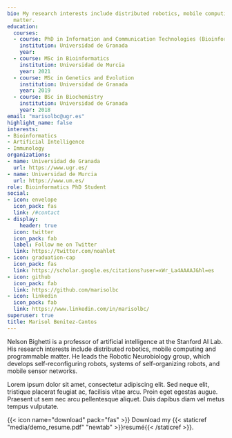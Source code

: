 ```yaml
---
bio: My research interests include distributed robotics, mobile computing and programmable
  matter.
education:
  courses:
  - course: PhD in Information and Communication Technologies (Bioinformatics)
    institution: Universidad de Granada
    year: 
  - course: MSc in Bioinformatics
    institution: Universidad de Murcia
    year: 2021
  - course: MSc in Genetics and Evolution
    institution: Universidad de Granada
    year: 2019
  - course: BSc in Biochemistry
    institution: Universidad de Granada
    year: 2018
email: "marisolbc@ugr.es"
highlight_name: false
interests:
- Bioinformatics
- Artificial Intelligence
- Immunology
organizations:
- name: Universidad de Granada
  url: https://www.ugr.es/
- name: Universidad de Murcia
  url: https://www.um.es/
role: Bioinformatics PhD Student
social:
- icon: envelope
  icon_pack: fas
  link: /#contact
- display:
    header: true
  icon: twitter
  icon_pack: fab
  label: Follow me on Twitter
  link: https://twitter.com/noahlet
- icon: graduation-cap
  icon_pack: fas
  link: https://scholar.google.es/citations?user=xWr_La4AAAAJ&hl=es
- icon: github
  icon_pack: fab
  link: https://github.com/marisolbc
- icon: linkedin
  icon_pack: fab
  link: https://www.linkedin.com/in/marisolbc/
superuser: true
title: Marisol Benitez-Cantos
---
```


Nelson Bighetti is a professor of artificial intelligence at the Stanford AI Lab. His research interests include distributed robotics, mobile computing and programmable matter. He leads the Robotic Neurobiology group, which develops self-reconfiguring robots, systems of self-organizing robots, and mobile sensor networks.

Lorem ipsum dolor sit amet, consectetur adipiscing elit. Sed neque elit, tristique placerat feugiat ac, facilisis vitae arcu. Proin eget egestas augue. Praesent ut sem nec arcu pellentesque aliquet. Duis dapibus diam vel metus tempus vulputate.

{{< icon name="download" pack="fas" >}} Download my {{< staticref "media/demo_resume.pdf" "newtab" >}}resumé{{< /staticref >}}.

